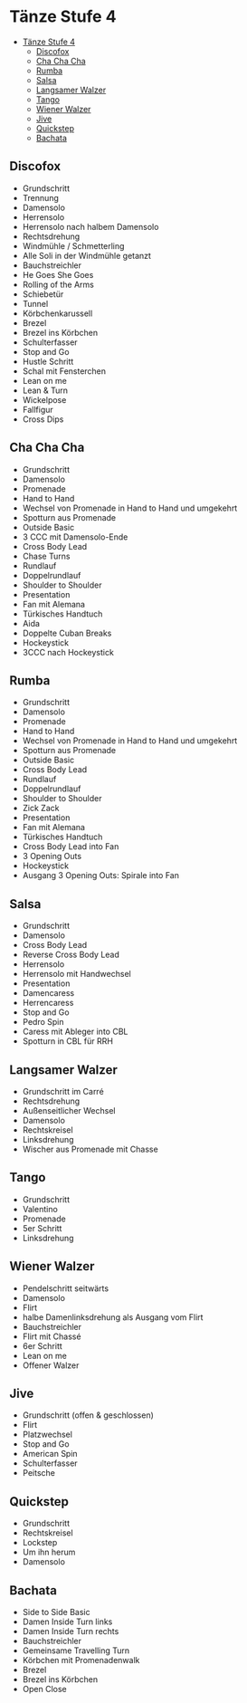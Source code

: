 # Tänze Stufe 4

<!--toc:start-->
- [Tänze Stufe 4](#tänze-stufe-4)
  - [Discofox](#discofox)
  - [Cha Cha Cha](#cha-cha-cha)
  - [Rumba](#rumba)
  - [Salsa](#salsa)
  - [Langsamer Walzer](#langsamer-walzer)
  - [Tango](#tango)
  - [Wiener Walzer](#wiener-walzer)
  - [Jive](#jive)
  - [Quickstep](#quickstep)
  - [Bachata](#bachata)
<!--toc:end-->


## Discofox
- Grundschritt
- Trennung
- Damensolo
- Herrensolo
- Herrensolo nach halbem Damensolo
- Rechtsdrehung
- Windmühle / Schmetterling
- Alle Soli in der Windmühle getanzt
- Bauchstreichler
- He Goes She Goes
- Rolling of the Arms
- Schiebetür
- Tunnel
- Körbchenkarussell
- Brezel
- Brezel ins Körbchen
- Schulterfasser
- Stop and Go
- Hustle Schritt
- Schal mit Fensterchen
- Lean on me
- Lean & Turn
- Wickelpose
- Fallfigur
- Cross Dips

## Cha Cha Cha

- Grundschritt
- Damensolo
- Promenade
- Hand to Hand
- Wechsel von Promenade in Hand to Hand und umgekehrt
- Spotturn aus Promenade
- Outside Basic
- 3 CCC mit Damensolo-Ende
- Cross Body Lead
- Chase Turns
- Rundlauf
- Doppelrundlauf
- Shoulder to Shoulder
- Presentation
- Fan mit Alemana
- Türkisches Handtuch
- Aida
- Doppelte Cuban Breaks
- Hockeystick
- 3CCC nach Hockeystick

## Rumba

- Grundschritt
- Damensolo
- Promenade
- Hand to Hand
- Wechsel von Promenade in Hand to Hand und umgekehrt
- Spotturn aus Promenade
- Outside Basic
- Cross Body Lead
- Rundlauf
- Doppelrundlauf
- Shoulder to Shoulder
- Zick Zack
- Presentation
- Fan mit Alemana
- Türkisches Handtuch
- Cross Body Lead into Fan
- 3 Opening Outs
- Hockeystick
- Ausgang 3 Opening Outs: Spirale into Fan

## Salsa

- Grundschritt
- Damensolo
- Cross Body Lead
- Reverse Cross Body Lead
- Herrensolo
- Herrensolo mit Handwechsel
- Presentation
- Damencaress
- Herrencaress
- Stop and Go
- Pedro Spin
- Caress mit Ableger into CBL
- Spotturn in CBL für RRH

## Langsamer Walzer

- Grundschritt im Carré
- Rechtsdrehung
- Außenseitlicher Wechsel
- Damensolo
- Rechtskreisel
- Linksdrehung
- Wischer aus Promenade mit Chasse


## Tango

- Grundschritt
- Valentino
- Promenade
- 5er Schritt
- Linksdrehung

## Wiener Walzer

- Pendelschritt seitwärts
- Damensolo
- Flirt
- halbe Damenlinksdrehung als Ausgang vom Flirt
- Bauchstreichler
- Flirt mit Chassé
- 6er Schritt
- Lean on me
- Offener Walzer

## Jive

- Grundschritt (offen & geschlossen)
- Flirt
- Platzwechsel
- Stop and Go
- American Spin
- Schulterfasser
- Peitsche

## Quickstep

- Grundschritt
- Rechtskreisel
- Lockstep
- Um ihn herum
- Damensolo

## Bachata 
- Side to Side Basic 
- Damen Inside Turn links 
- Damen Inside Turn rechts 
- Bauchstreichler 
- Gemeinsame Travelling Turn 
- Körbchen mit Promenadenwalk
- Brezel
- Brezel ins Körbchen
- Open Close
